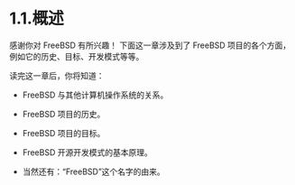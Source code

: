 # 1.1.概述

感谢你对 FreeBSD 有所兴趣！ 下面这一章涉及到了 FreeBSD 项目的各个方面，例如它的历史、目标、开发模式等等。

读完这一章后，你将知道：

- FreeBSD 与其他计算机操作系统的关系。

- FreeBSD 项目的历史。

- FreeBSD 项目的目标。

- FreeBSD 开源开发模式的基本原理。

- 当然还有：“FreeBSD”这个名字的由来。
